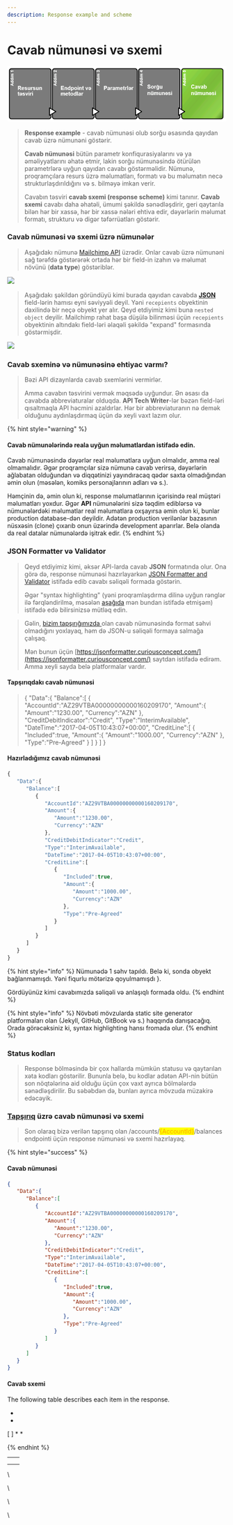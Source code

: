 ```yaml
---
description: Response example and scheme
---
```


# Cavab nümunəsi və sxemi



![](../.gitbook/assets/response.png)

> **Response example** - cavab nümunəsi olub sorğu əsasında qayıdan cavab üzrə nümunəni göstərir.&#x20;
>
> **Cavab nümunəsi** bütün parametr konfiqurasiyalarını və ya əməliyyatlarını əhatə etmir, lakin sorğu nümunəsində ötürülən parametrlərə uyğun qayıdan cavabı göstərməlidir. Nümunə, proqramçılara resurs üzrə məlumatları, formatı və bu məlumatın necə strukturlaşdırıldığını və s. bilməyə imkan verir.
>
> Cavabın təsviri **cavab sxemi (response scheme)** kimi tanınır. **Cavab sxemi** cavabı daha əhatəli, ümumi şəkildə sənədləşdirir, geri qaytarıla bilən hər bir xassə, hər bir xassə nələri ehtiva edir, dəyərlərin məlumat formatı, strukturu və digər təfərrüatları göstərir.

### Cavab nümunəsi və sxemi üzrə nümunələr

> Aşağıdakı nümunə [Mailchimp API](https://mailchimp.com/developer/marketing/api/campaigns/get-campaign-info/) üzrədir. Onlar cavab üzrə nümunəni sağ tərəfdə göstərərək ortada hər bir field-in izahın və məlumat növünü (**data type**) göstəriblər.&#x20;

![](../.gitbook/assets/mailchimp\_response\_sample.png)

> Aşağıdakı şəkildən göründüyü kimi burada qayıdan cavabda [**JSON**](parametrl-r.md#json-uezr-uemumi-m-lumat) field-lərin hamısı eyni səviyyəli deyil. Yəni `recepients` obyektinin daxilində bir neçə obyekt yer alır. Qeyd etdiyimiz kimi buna `nested object` deyilir. Mailchimp rahat başa düşülə bilinməsi üçün `recepients` obyektinin altındakı field-ləri əlaqəli şəkildə "expand" formasında göstərmişdir.

![](../.gitbook/assets/mailchim\_nested\_object.png)

### Cavab sxeminə və nümunəsinə ehtiyac varmı? <a href="#do-you-need-to-define-the-response" id="do-you-need-to-define-the-response"></a>

> Bəzi API dizaynlarda cavab sxemlərini vermirlər.&#x20;
>
> Amma cavabın təsvirini vermək məqsədə uyğundur. Ən əsası da cavabda abbreviaturalar olduqda. **API Tech Writer**-lər bəzən field-ləri qısaltmaqla API həcmini azaldırlar. Hər bir abbreviaturanın nə demək olduğunu aydınlaşdırmaq üçün də xeyli vaxt lazım olur.

{% hint style="warning" %}
#### Cavab nümunələrində reala uyğun məlumatlardan istifadə edin. <a href="#use-realistic-values-in-the-example-response" id="use-realistic-values-in-the-example-response"></a>

Cavab nümunəsində dəyərlər real məlumatlara uyğun olmalıdır, amma real olmamalıdır. Əgər proqramçılar sizə nümunə cavab verirsə, dəyərlərin ağlabatan olduğundan və diqqətinizi yayındıracaq qədər saxta olmadığından əmin olun (məsələn, komiks personajlarının adları və s.).&#x20;

Həmçinin də, əmin olun ki, response məlumatlarının içərisində real müştəri məlumatları yoxdur. Əgər **API** nümunələrini sizə təqdim ediblərsə və nümunələrdəki məlumatlar real məlumatlara oxşayırsa əmin olun ki, bunlar production database-dən deyildir. Adətən production verilənlər bazasının nüsxəsin (clone) çıxarıb onun üzərində development aparırlar. Belə olanda da real datalar nümunələrdə işitrak edir.&#x20;
{% endhint %}

### JSON Formatter və Validator <a href="#format-the-json-and-use-code-syntax-highlighting" id="format-the-json-and-use-code-syntax-highlighting"></a>

> Qeyd etdiyimiz kimi, əksər API-larda cavab **JSON** formatında olur. Ona görə də, response nümunəsi hazırlayarkən [JSON Formatter and Validator](http://jsonformatter.curiousconcept.com/) istifadə edib cavabı səliqəli formada göstərin.
>
> Əgər "syntax highlighting" (yəni proqramlaşdırma dilinə uyğun rənglər ilə fərqləndirilmə, məsələn [aşağıda](cavab-nuemun-si-v-sxemi.md#hazirladigimiz-cavab-nuemun-si) mən bundan istifadə etmişəm) istifadə edə bilirsinizsə mütləq edin.&#x20;

> Gəlin, [bizim tapşırığımızda ](broken-reference)olan cavab nümunəsində format səhvi olmadığını yoxlayaq, həm də JSON-u səliqəli formaya salmağa çalışaq.
>
> Mən bunun üçün [https://jsonformatter.curiousconcept.com/](https://jsonformatter.curiousconcept.com/) saytdan istifadə edirəm. Amma xeyli sayda belə platformalar vardır.&#x20;

#### Tapşırıqdakı cavab nümunəsi

> { "Data":{ "Balance":\[ { "AccountId":"AZ29VTBA00000000000160209170", "Amount":{ "Amount":"1230.00", "Currency":"AZN" }, "CreditDebitIndicator":"Credit", "Type":"InterimAvailable", "DateTime":"2017-04-05T10:43:07+00:00", "CreditLine":\[ { "Included":true, "Amount":{ "Amount":"1000.00", "Currency":"AZN" }, "Type":"Pre-Agreed" } ] } ] }&#x20;

#### Hazırladığımız cavab nümunəsi

```javascript
{
   "Data":{
      "Balance":[
         {
            "AccountId":"AZ29VTBA00000000000160209170",
            "Amount":{
               "Amount":"1230.00",
               "Currency":"AZN"
            },
            "CreditDebitIndicator":"Credit",
            "Type":"InterimAvailable",
            "DateTime":"2017-04-05T10:43:07+00:00",
            "CreditLine":[
               {
                  "Included":true,
                  "Amount":{
                     "Amount":"1000.00",
                     "Currency":"AZN"
                  },
                  "Type":"Pre-Agreed"
               }
            ]
         }
      ]
   }
}
```

{% hint style="info" %}
Nümunədə 1 səhv tapıldı. Belə ki, sonda obyekt bağlanmamışdı. Yəni fiqurlu mötərizə qoyulmamışdı }.

Gördüyünüz kimi cavabımızda səliqəli və anlaşıqlı formada oldu.
{% endhint %}

{% hint style="info" %}
Növbəti mövzularda static site generator platformaları olan (Jekyll, GitHub, GitBook və s.) haqqında danışacağıq. Orada görəcəksiniz ki, syntax highlighting hansı fromada olur.
{% endhint %}

### Status kodları

> Response bölməsində bir çox hallarda mümkün statusu və qaytarılan xəta kodları göstərilir. Bununla belə, bu kodlar adətən API-nin bütün son nöqtələrinə aid olduğu üçün çox vaxt ayrıca bölmələrdə sənədləşdirilir. Bu səbəbdən də, bunları ayrıca mövzuda müzakirə edəcəyik.

### [Tapşırıq](../tapsiriq.md#s-n-dl-sdirm-k-uecuen-m-lumat) üzrə cavab nümunəsi və sxemi

> Son olaraq bizə verilən tapşırıq olan /accounts/<mark style="color:orange;">{AccountId}</mark>/balances endpointi üçün response nümunəsi və sxemi hazırlayaq.&#x20;

{% hint style="success" %}
#### Cavab nümunəsi

```json
{
   "Data":{
      "Balance":[
         {
            "AccountId":"AZ29VTBA00000000000160209170",
            "Amount":{
               "Amount":"1230.00",
               "Currency":"AZN"
            },
            "CreditDebitIndicator":"Credit",
            "Type":"InterimAvailable",
            "DateTime":"2017-04-05T10:43:07+00:00",
            "CreditLine":[
               {
                  "Included":true,
                  "Amount":{
                     "Amount":"1000.00",
                     "Currency":"AZN"
                  },
                  "Type":"Pre-Agreed"
               }
            ]
         }
      ]
   }
}
```

#### Cavab sxemi

The following table describes each item in the response.

*
*
[ ]   *
*


{% endhint %}

|   |   |
| - | - |
|   |   |
|   |   |
|   |   |

\


\


\


\
